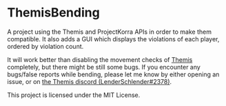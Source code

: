 # ThemisBending
A project using the Themis and ProjectKorra APIs in order to make them compatible. It also adds a GUI which displays the violations of each player, ordered by violation count.

It will work better than disabling the movement checks of [Themis](https://www.spigotmc.org/resources/themis-anti-cheat-1-16-x-bedrock-support-paper-tuinity-compatibility-free-optimized.90766/) completely, but there might be still some bugs.
If you encounter any bugs/false reports while bending, please let me know by either opening an issue, or on [the Themis discord (LenderSchlender#2378)](https://discord.gg/2tzKFDJ2wW).

This project is licensed under the MIT License.
